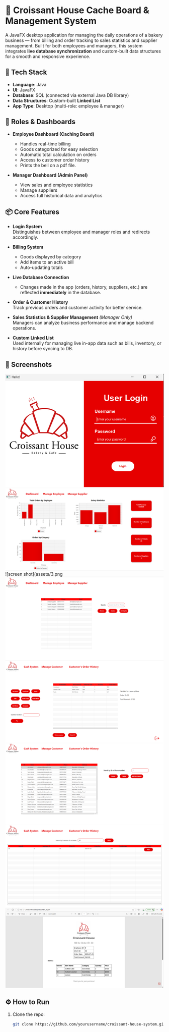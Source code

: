 # 🥐 Croissant House Cache Board & Management System

A JavaFX desktop application for managing the daily operations of a bakery business — from billing and order tracking to sales statistics and supplier management. Built for both employees and managers, this system integrates **live database synchronization** and custom-built data structures for a smooth and responsive experience.

## 🧰 Tech Stack

- **Language**: Java  
- **UI**: JavaFX  
- **Database**: SQL (connected via external Java DB library)  
- **Data Structures**: Custom-built **Linked List**  
- **App Type**: Desktop (multi-role: employee & manager)

## 👥 Roles & Dashboards

- **Employee Dashboard (Caching Board)**  
  - Handles real-time billing
  - Goods categorized for easy selection
  - Automatic total calculation on orders
  - Access to customer order history
  - Prints the bell on a pdf file.

- **Manager Dashboard (Admin Panel)**  
  - View sales and employee statistics
  - Manage suppliers
  - Access full historical data and analytics

## 📦 Core Features

- **Login System**  
  Distinguishes between employee and manager roles and redirects accordingly.

- **Billing System**  
  - Goods displayed by category  
  - Add items to an active bill  
  - Auto-updating totals

- **Live Database Connection**  
  - Changes made in the app (orders, history, suppliers, etc.) are reflected **immediately** in the database.

- **Order & Customer History**  
  Track previous orders and customer activity for better service.

- **Sales Statistics & Supplier Management** *(Manager Only)*  
  Managers can analyze business performance and manage backend operations.

- **Custom Linked List**  
  Used internally for managing live in-app data such as bills, inventory, or history before syncing to DB.

## 📸 Screenshots
![Login Screen](assets/1.png)  
![screen shot](assets/2.png)  
![screen shot](assets/3.png
![screen shot](assets/4.png)  
![screen shot](assets/5.png)
![screen shot](assets/6.png)  
![screen shot](assets/7.png)
![screen shot](assets/8.png) 

## ⚙️ How to Run

1. Clone the repo:
   ```bash
   git clone https://github.com/yourusername/croissant-house-system.git
